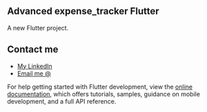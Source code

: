 ## Advanced expense_tracker Flutter

A new Flutter project.

## Contact me



- [My LinkedIn](https://www.linkedin.com/in/leroyl/)
- [Email me @](leroylomotey@gmail.com)

For help getting started with Flutter development, view the
[online documentation](https://docs.flutter.dev/), which offers tutorials,
samples, guidance on mobile development, and a full API reference.
